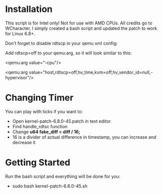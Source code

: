 # Installation

This script is for Intel only! Not for use with AMD CPUs. All credits go to WCharacter, I simply created a bash script and updated the patch to work for Linux 6.8+.

Don't forget to disable rdtscp in your qemu xml config:

Add rdtscp=off to your qemu:arg, so it will look similar to this:

<qemu:arg value="-cpu"/>

<qemu:arg value="host,rdtscp=off,hv_time,kvm=off,hv_vendor_id=null,-hypervisor"/>

# Changing Timer

You can play with ticks if you want to:

* Open kernel-patch-6.8.0-45.patch in text editor
* Find handle_rdtsc function
* Change **u64 fake_diff =  diff / 16;**
* 16 is a divider of actual difference in timestamp, you can increase and decrease it

# Getting Started

Run the bash script and everything will be done for you:

* sudo bash kernel-patch-6.8.0-45.sh
